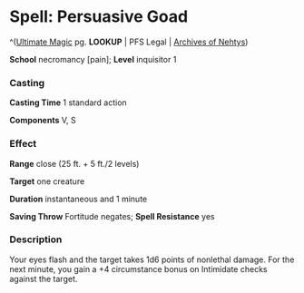 # Spell: Persuasive Goad

^([Ultimate Magic][ss-persuasive-goad] pg. **LOOKUP** | PFS Legal | [Archives of Nehtys][sn-persuasive-goad])

**School** necromancy [pain]; **Level** inquisitor 1

### Casting

**Casting Time** 1 standard action  

**Components** V, S

### Effect

**Range** close (25 ft. + 5 ft./2 levels)  

**Target** one creature  

**Duration** instantaneous and 1 minute  

**Saving Throw** Fortitude negates; **Spell Resistance** yes

### Description

Your eyes flash and the target takes 1d6 points of nonlethal damage. For the next minute, you gain a +4 circumstance bonus on Intimidate checks against the target.

[ss-persuasive-goad]: http://paizo.com/pathfinderRPG/v57
[sn-persuasive-goad]: http://www.archivesofnethys.com/SpellDisplay.aspx?ItemName=Persuasive%20Goad